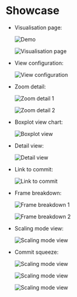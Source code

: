 # Showcase

- Visualisation page:

  ![Demo](docs/imgs/ci-hpc-demo-dev.gif)

  ![Visualisation page](imgs/demo/demo-01.png)

- View configuration:

  ![View configuration](imgs/demo/demo-10.png)

- Zoom detail:

  ![Zoom detail 1](imgs/demo/demo-02a.png)
  
  ![Zoom detail 2](imgs/demo/demo-02b.png)

- Boxplot view chart:

  ![Boxplot view](imgs/demo/demo-03.png)

- Detail view:

  ![Detail view](imgs/demo/demo-04.png)

- Link to commit:

  ![Link to commit](imgs/demo/demo-05.png)

- Frame breakdown:

  ![Frame breakdown 1](imgs/demo/demo-07.png)
  
  ![Frame breakdown 2](imgs/demo/demo-06.png)

- Scaling mode view:

  ![Scaling mode view](imgs/demo/demo-08.png)

- Commit squeeze:

  ![Scaling mode view](imgs/demo/demo-09a.png)
  
  ![Scaling mode view](imgs/demo/demo-09b.png)
  
  ![Scaling mode view](imgs/demo/demo-09c.png)